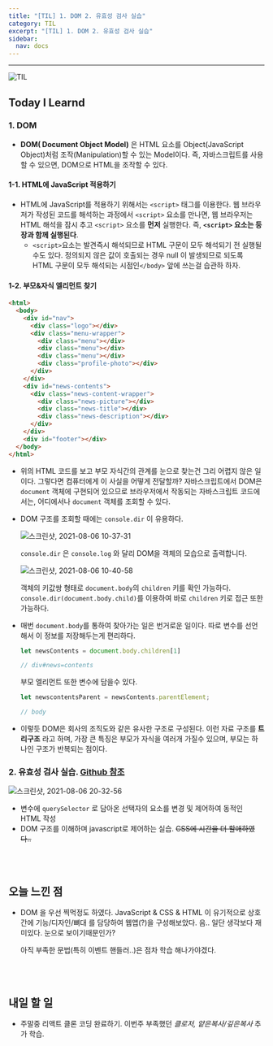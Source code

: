 ```yaml
---
title: "[TIL] 1. DOM 2. 유효성 검사 실습"
category: TIL
excerpt: "[TIL] 1. DOM 2. 유효성 검사 실습"
sidebar:
  nav: docs
---
```


---

![TIL](https://user-images.githubusercontent.com/83164003/127775612-7464075f-89e7-478e-82ee-dc1c2710a125.jpeg)
## Today I Learnd
### 1. DOM
- **DOM( Document Object Model)** 은 HTML 요소를 Object(JavaScript Object)처럼 조작(Manipulation)할 수 있는 Model이다. 즉, 자바스크립트를 사용할 수 있으면, DOM으로 HTML을 조작할 수 있다.

#### 1-1. HTML에 JavaScript 적용하기
- HTML에 JavaScript를 적용하기 위해서는 `<script>` 태그를 이용한다. 웹 브라우저가 작성된 코드를 해석하는 과정에서 `<script>` 요소를 만나면, 웹 브라우저는 HTML 해석을 잠시 추고 `<script>` 요소를 **먼저** 실행한다. 즉, **`<script>` 요소는 등장과 함께 실행된다**.
  - `<script>`요소는 발견즉시 해석되므로 HTML 구문이 모두 해석되기 전 실행될 수도 있다.  정의되지 않은 값이 호출되는 경우 null 이 발생되므로 되도록 HTML 구문이 모두 해석되는 시점인`</body>` 앞에 쓰는걸 습관하 하자.

#### 1-2. 부모&자식 엘리먼트 찾기
```html
<html>
  <body>
    <div id="nav">
      <div class="logo"></div>
      <div class="menu-wrapper">
        <div class="menu"></div>
        <div class="menu"></div>
        <div class="menu"></div>
        <div class="profile-photo"></div>
      </div>
    </div>
    <div id="news-contents">
      <div class="news-content-wrapper">
        <div class="news-picture"></div>
        <div class="news-title"></div>
        <div class="news-description"></div>
      </div>
    </div>
    <div id="footer"></div>
  </body>
</html>
```

- 위의 HTML 코드를 보고 부모 자식간의 관계를 눈으로 찾는건 그리 어렵지 않은 일이다. 그렇다면 컴퓨터에게 이 사실을 어떻게 전달할까? 자바스크립트에서 DOM은 `document` 객체에 구현되어 있으므로 브라우저에서 작동되는 자바스크립트 코드에서는, 어디에서나 `document` 객체를 조회할 수 있다.

- DOM 구조를 조회할 때에는 `console.dir` 이 유용하다.

  ![스크린샷, 2021-08-06 10-37-31](https://user-images.githubusercontent.com/83164003/128442805-9865b83d-6360-490e-811d-a964f7ef9380.png)
	
	`console.dir` 은 `console.log` 와 달리 DOM을 객체의 모습으로 출력합니다.
	
	![스크린샷, 2021-08-06 10-40-58](https://user-images.githubusercontent.com/83164003/128443078-3de98c0d-901f-49ec-aa96-c3b70a8834d8.png)

  객체의 키값쌍 형태로 `document.body`의 `children` 키를 확인 가능하다. `console.dir(document.body.child)`를 이용하여 바로 `children` 키로 접근 또한 가능하다.

- 매번 `document.body`를 통하여 찾아가는 일은 번거로운 일이다. 따로 변수를 선언해서 이 정보를 저장해두는게 편리하다.

  ```javascript
  let newsContents = document.body.children[1]

  // div#news=contents
  ```
	
	부모 엘리먼트 또한 변수에 담을수 있다.

	```javascript
  let newscontentsParent = newsContents.parentElement;

  // body
  ```

- 이렇듯 DOM은 회사의 조직도와 같은 유사한 구조로 구성된다. 이런 자료 구조를 **트리구조** 라고 하며, 가장 큰 특징은 부모가 자식을 여러개 가질수 있으며, 부모는 하나인 구조가 반복되는 점이다.

### 2. 유효성 검사 실습. <a href="https://github.com/JH8459/im-sprint-validation-check" target="_blank"> Github 참조 </a>

![스크린샷, 2021-08-06 20-32-56](https://user-images.githubusercontent.com/83164003/128504541-67ae5947-c43d-4e7d-9ac0-91c9a678e9c5.png)

- 변수에 `querySelector` 로 담아온 선택자의 요소를 변경 및 제어하여 동적인 HTML 작성
- DOM 구조를 이해하며 javascript로 제어하는 실습. ~~CSS에 시간을 더 할애하였다..~~

<br>
<br>

## 오늘 느낀 점
- DOM 을 우선 찍먹정도 하였다. JavaScript & CSS & HTML 이 유기적으로 상호간에 기능/디자인/뼈대 를 담당하여 웹앱(?)을 구성해보았다. 음.. 일단 생각보다 재미있다. 눈으로 보이기때문인가? 

  아직 부족한 문법(특히 이벤트 핸들러..)은 점차 학습 해나가야겠다. 

<br>
<br>

## 내일 할 일
- 주말중 리액트 클론 코딩 완료하기. 이번주 부족했던 *클로저, 얕은복사/깊은복사* 추가 학습.
